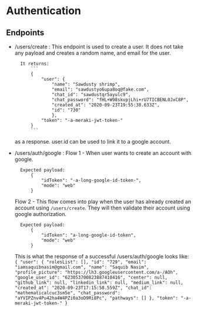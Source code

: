# Authentication

## Endpoints

- /users/create : 
    This endpoint is used to create a user. 
    It does not take any payload and creates a random name, and email for the user. 
    
        It returns:
            ```
            {
                "user": {
                    "name": "Sawdusty shrimp",
                    "email": "sawdustyo6upa8oq@fake.com",
                    "chat_id": "sawdustqr5ayulc9",
                    "chat_password": "fHL+W98skvpjLhi+rU7TICBENL0JxC8P",
                    "created_at": "2020-09-23T19:55:38.633Z",
                    "id": "730"
                    },
                "token": "-a-meraki-jwt-token-"
            }
            ```
    as a response. user.id can be used to link it to a google account.

- /users/auth/google :
    Flow 1 - When user wants to create an account with google.

        Expected payload:
            {
                "idToken": "-a-long-google-id-token-",
                "mode": "web"
            }
    
    Flow 2 - This flow comes into play when the user has already created an account using `/users/create`. 
    They will then validate their account using google authorization. 
    
        Expected payload:         
            {
                "idToken": "a-long-google-id-token",
                "mode": "web"
            }

    This is what the response of a successful /users/auth/google looks like:
            ```
            {
                "user": {
                    "rolesList": [],
                    "id": "729",
                    "email": "iamsaquibnasim@gmail.com",
                    "name": "Saquib Nasim",
                    "profile_picture": "https://lh3.googleusercontent.com/a-/AOh",
                    "google_user_id": "623053700823887410416",
                    "center": null,
                    "github_link": null,
                    "linkedin_link": null,
                    "medium_link": null,
                    "created_at": "2020-09-23T17:15:58.559Z",
                    "chat_id": "mathematicalcuc3sm5e",
                    "chat_password": "aYVIPZnv4Pu42ha4W4PZi0a3oD9Ri8Pc",
                    "pathways": []
                },
                "token": "-a-meraki-jwt-token-"
            }
            ```
